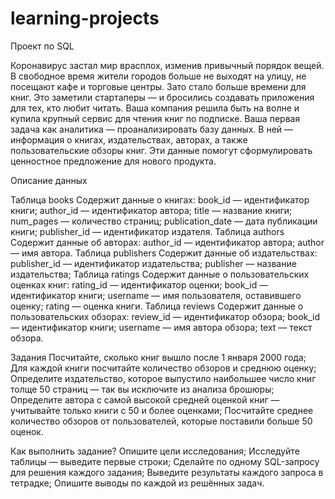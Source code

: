 # learning-projects
Проект по SQL

Коронавирус застал мир врасплох, изменив привычный порядок вещей. В свободное время жители городов больше не выходят на улицу, не посещают кафе и торговые центры. Зато стало больше времени для книг. Это заметили стартаперы — и бросились создавать приложения для тех, кто любит читать.
Ваша компания решила быть на волне и купила крупный сервис для чтения книг по подписке. Ваша первая задача как аналитика — проанализировать базу данных.
В ней — информация о книгах, издательствах, авторах, а также пользовательские обзоры книг. Эти данные помогут сформулировать ценностное предложение для нового продукта.

Описание данных

Таблица books
Содержит данные о книгах:
book_id — идентификатор книги;
author_id — идентификатор автора;
title — название книги;
num_pages — количество страниц;
publication_date — дата публикации книги;
publisher_id — идентификатор издателя.
Таблица authors
Содержит данные об авторах:
author_id — идентификатор автора;
author — имя автора.
Таблица publishers
Содержит данные об издательствах:
publisher_id — идентификатор издательства;
publisher — название издательства;
Таблица ratings
Содержит данные о пользовательских оценках книг:
rating_id — идентификатор оценки;
book_id — идентификатор книги;
username — имя пользователя, оставившего оценку;
rating — оценка книги.
Таблица reviews
Содержит данные о пользовательских обзорах:
review_id — идентификатор обзора;
book_id — идентификатор книги;
username — имя автора обзора;
text — текст обзора.

Задания
Посчитайте, сколько книг вышло после 1 января 2000 года;
Для каждой книги посчитайте количество обзоров и среднюю оценку;
Определите издательство, которое выпустило наибольшее число книг толще 50 страниц — так вы исключите из анализа брошюры;
Определите автора с самой высокой средней оценкой книг — учитывайте только книги с 50 и более оценками;
Посчитайте среднее количество обзоров от пользователей, которые поставили больше 50 оценок.

Как выполнить задание?
Опишите цели исследования;
Исследуйте таблицы — выведите первые строки;
Сделайте по одному SQL-запросу для решения каждого задания;
Выведите результаты каждого запроса в тетрадке;
Опишите выводы по каждой из решённых задач.
